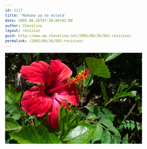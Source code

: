 ```yaml
---
id: 1117
title: 'Mañana ya no estará'
date: 2005-06-26T07:20:08+02:00
author: Chavalina
layout: revision
guid: http://www.wp.chavalina.net/2005/06/26/503-revision/
permalink: /2005/06/26/503-revision/
---
```

<img class="imgizqda" src="/imagenes/fotos/flor-roja.jpg" alt="Flor roja" />